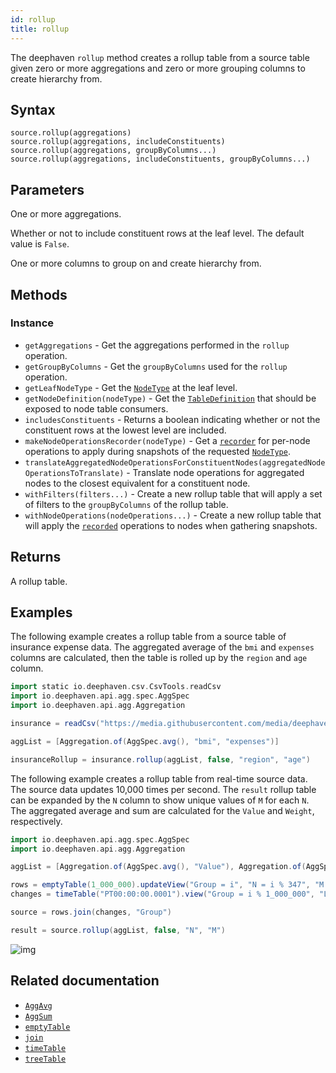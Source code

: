 ```yaml
---
id: rollup
title: rollup
---
```


The deephaven `rollup` method creates a rollup table from a source table given zero or more aggregations and zero or more grouping columns to create hierarchy from.

## Syntax

```
source.rollup(aggregations)
source.rollup(aggregations, includeConstituents)
source.rollup(aggregations, groupByColumns...)
source.rollup(aggregations, includeConstituents, groupByColumns...)
```

## Parameters

<ParamTable>
<Param name="aggregations" type="Collection<? extends Aggregation>">

One or more aggregations.

</Param>
<Param name="includeConstituents" optional type="boolean">

Whether or not to include constituent rows at the leaf level. The default value is `False`.

</Param>
<Param name="groupByColumns" type="String...">

One or more columns to group on and create hierarchy from.

</Param>
</ParamTable>

## Methods

### Instance

- `getAggregations` - Get the aggregations performed in the `rollup` operation.
- `getGroupByColumns` - Get the `groupByColumns` used for the `rollup` operation.
- `getLeafNodeType` - Get the [`NodeType`](https://deephaven.io/core/javadoc/io/deephaven/engine/table/hierarchical/RollupTable.NodeType.html) at the leaf level.
- `getNodeDefinition(nodeType)` - Get the [`TableDefinition`](https://deephaven.io/core/javadoc/io/deephaven/engine/table/TableDefinition.html) that should be exposed to node table consumers.
- `includesConstituents` - Returns a boolean indicating whether or not the constituent rows at the lowest level are included.
- `makeNodeOperationsRecorder(nodeType)` - Get a [`recorder`](https://deephaven.io/core/javadoc/io/deephaven/engine/table/hierarchical/RollupTable.NodeOperationsRecorder.html) for per-node operations to apply during snapshots of the requested [`NodeType`](https://deephaven.io/core/javadoc/io/deephaven/engine/table/hierarchical/RollupTable.NodeType.html).
- `translateAggregatedNodeOperationsForConstituentNodes(aggregatedNodeOperationsToTranslate)` - Translate node operations for aggregated nodes to the closest equivalent for a constituent node.
- `withFilters(filters...)` - Create a new rollup table that will apply a set of filters to the `groupByColumns` of the rollup table.
- `withNodeOperations(nodeOperations...)` - Create a new rollup table that will apply the [`recorded`](https://deephaven.io/core/javadoc/io/deephaven/engine/table/hierarchical/RollupTable.NodeOperationsRecorder.html) operations to nodes when gathering snapshots.

## Returns

A rollup table.

## Examples

The following example creates a rollup table from a source table of insurance expense data. The aggregated average of the `bmi` and `expenses` columns are calculated, then the table is rolled up by the `region` and `age` column.

```groovy order=insurance,insuranceRollup
import static io.deephaven.csv.CsvTools.readCsv
import io.deephaven.api.agg.spec.AggSpec
import io.deephaven.api.agg.Aggregation

insurance = readCsv("https://media.githubusercontent.com/media/deephaven/examples/main/Insurance/csv/insurance.csv")

aggList = [Aggregation.of(AggSpec.avg(), "bmi", "expenses")]

insuranceRollup = insurance.rollup(aggList, false, "region", "age")
```

The following example creates a rollup table from real-time source data. The source data updates 10,000 times per second. The `result` rollup table can be expanded by the `N` column to show unique values of `M` for each `N`. The aggregated average and sum are calculated for the `Value` and `Weight`, respectively.

```groovy ticking-table order=null
import io.deephaven.api.agg.spec.AggSpec
import io.deephaven.api.agg.Aggregation

aggList = [Aggregation.of(AggSpec.avg(), "Value"), Aggregation.of(AggSpec.sum(), "Weight")]

rows = emptyTable(1_000_000).updateView("Group = i", "N = i % 347", "M = i % 29")
changes = timeTable("PT00:00:00.0001").view("Group = i % 1_000_000", "LastModified = Timestamp", "Value = (i * Math.sin(i)) % 6977", "Weight = (i * Math.sin(i)) % 7151").lastBy("Group")

source = rows.join(changes, "Group")

result = source.rollup(aggList, false, "N", "M")
```

![img](../../../assets/how-to/rollup-table-realtime.gif)

## Related documentation

- [`AggAvg`](../group-and-aggregate/AggAvg.md)
- [`AggSum`](../group-and-aggregate/AggSum.md)
- [`emptyTable`](./emptyTable.md)
- [`join`](../join/join.md)
- [`timeTable`](./timeTable.md)
- [`treeTable`](./treeTable.md)
